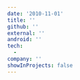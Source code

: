 ```yaml
---
date: '2010-11-01'
title: ''
github: ''
external: ''
android: ''
tech:
  - 
company: ''
showInProjects: false
---
```



